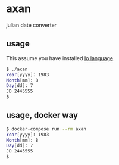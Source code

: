 # axan
julian date converter

## usage
This assume you have installed [Io language](http://iolanguage.org/binaries.html)
```bash
$ ./axan
Year[yyyy]: 1983
Month[mm]: 8
Day[dd]: 7
JD 2445555
$
```

## usage, docker way
```bash
$ docker-compose run --rm axan
Year[yyyy]: 1983
Month[mm]: 8
Day[dd]: 7
JD 2445555
$
```

